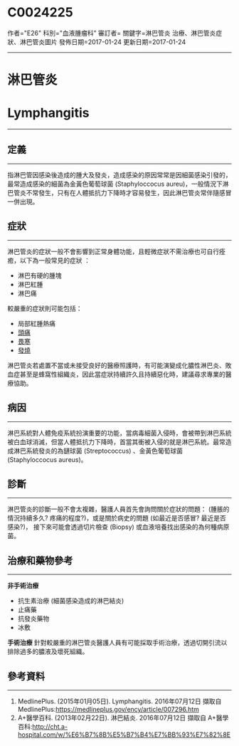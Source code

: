 # C0024225
作者="E26"
科別="血液腫瘤科"
審訂者=
關鍵字=淋巴管炎 治療、淋巴管炎症狀、淋巴管炎圖片
發佈日期=2017-01-24
更新日期=2017-01-24

----------
# 淋巴管炎
# Lymphangitis
----------
## 定義
----------

指淋巴管因感染後造成的腫大及發炎，造成感染的原因常常是因細菌感染引發的，最常造成感染的細菌為金黃色葡萄球菌 (Staphyloccocus aureu)，一般情況下淋巴管炎不常發生，只有在人體抵抗力下降時才容易發生，因此淋巴管炎常伴隨感冒一併出現。

## 症狀
----------

淋巴管炎的症狀一般不會影響到正常身體功能，且輕微症狀不需治療也可自行痊癒，以下為一般常見的症狀 ：

- 淋巴有硬的腫塊
- 淋巴紅腫
- 淋巴痛

較嚴重的症狀則可能包括：

- 局部紅腫熱痛
- [頭痛](C0018681)
- [畏寒](C0085594)
- [發燒](C0015967)

淋巴管炎若處置不當或未接受良好的醫療照護時，有可能演變成化膿性淋巴炎、敗血症甚至是蜂窩性組織炎，因此當症狀持續許久且持續惡化時，建議尋求專業的醫療協助。

## 病因
----------

淋巴系統對人體免疫系統扮演重要的功能，當病毒細菌入侵時，會被帶到淋巴系統被白血球消滅，但當人體抵抗力下降時，首當其衝被入侵的就是淋巴系統。最常造成淋巴系統發炎的為鏈球菌 (Streptococcus) 、金黃色葡萄球菌 (Staphyloccocus aureus)。

## 診斷
----------

淋巴管炎的診斷一般不會太複雜，醫護人員首先會詢問關於症狀的問題： (腫脹的情況持續多久? 疼痛的程度?)，或是關於病史的問題 (如最近是否感冒? 最近是否感染?)， 接下來可能會透過切片檢查 (Biopsy) 或血液培養找出感染的為何種病原菌。

## 治療和藥物參考
----------

**非手術治療**

- 抗生素治療 (細菌感染造成的淋巴結炎)
- 止痛藥
- 抗發炎藥物
- 冰敷

**手術治療**
針對較嚴重的淋巴管炎醫護人員有可能採取手術治療，透過切開引流以排除過多的膿液及壞死組織。

## 參考資料
----------
1. MedlinePlus. (2015年01月05日). Lymphangitis. 2016年07月12日 擷取自 MedlinePlus:https://medlineplus.gov/ency/article/007296.htm
2. A+醫學百科. (2013年02月22日). 淋巴結炎. 2016年07月12日 擷取自 A+醫學百科:http://cht.a-hospital.com/w/%E6%B7%8B%E5%B7%B4%E7%BB%93%E7%82%8E

